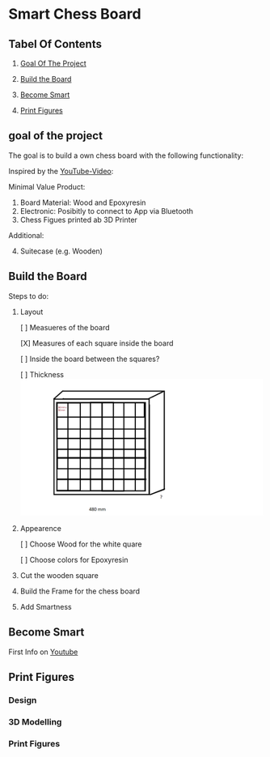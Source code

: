 # Smart Chess Board

## Tabel Of Contents
1. [Goal Of The Project](#goal-of-the-project)

2. [Build the Board](#build-the-board)

3. [Become Smart](#become-smart)

3. [Print Figures](#print-figures)

## goal of the project
The goal is to build a own chess board with the following functionality:

Inspired by the [YouTube-Video](https://youtube.com/shorts/w_YY8kvbV7I?si=iwk-sZpqzOtIxJl9):

Minimal Value Product:
1) Board Material: Wood and Epoxyresin
2) Electronic: Posibitly to connect to App via Bluetooth
3) Chess Figues printed ab 3D Printer

Additional:

4) Suitecase (e.g. Wooden)

## Build the Board

Steps to do:

1) Layout

   [ ] Measueres of the board

   [X] Measures of each square inside the board

   [ ] Inside the board between the squares?

   [ ] Thickness
   ![Measures](documentation/layout_chess_board.png)

2) Appearence

   [ ] Choose Wood for the white quare

   [ ] Choose colors for Epoxyresin

3) Cut the wooden square

4) Build the Frame for the chess board

5) Add Smartness

##  Become Smart

First Info on [Youtube](https://www.youtube.com/watch?time_continue=758&v=zD9cv4JiNfE&embeds_referring_euri=https%3A%2F%2Fwww.bing.com%2F&embeds_referring_origin=https%3A%2F%2Fwww.bing.com&source_ve_path=Mjg2NjY&feature=emb_logo)

## Print Figures

### Design

### 3D Modelling

### Print Figures